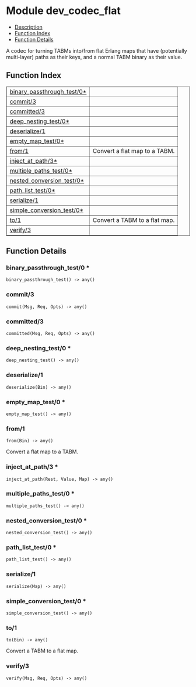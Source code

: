 

# Module dev_codec_flat #
* [Description](#description)
* [Function Index](#index)
* [Function Details](#functions)

A codec for turning TABMs into/from flat Erlang maps that have
(potentially multi-layer) paths as their keys, and a normal TABM binary as
their value.

<a name="index"></a>

## Function Index ##


<table width="100%" border="1" cellspacing="0" cellpadding="2" summary="function index"><tr><td valign="top"><a href="#binary_passthrough_test-0">binary_passthrough_test/0*</a></td><td></td></tr><tr><td valign="top"><a href="#commit-3">commit/3</a></td><td></td></tr><tr><td valign="top"><a href="#committed-3">committed/3</a></td><td></td></tr><tr><td valign="top"><a href="#deep_nesting_test-0">deep_nesting_test/0*</a></td><td></td></tr><tr><td valign="top"><a href="#deserialize-1">deserialize/1</a></td><td></td></tr><tr><td valign="top"><a href="#empty_map_test-0">empty_map_test/0*</a></td><td></td></tr><tr><td valign="top"><a href="#from-1">from/1</a></td><td>Convert a flat map to a TABM.</td></tr><tr><td valign="top"><a href="#inject_at_path-3">inject_at_path/3*</a></td><td></td></tr><tr><td valign="top"><a href="#multiple_paths_test-0">multiple_paths_test/0*</a></td><td></td></tr><tr><td valign="top"><a href="#nested_conversion_test-0">nested_conversion_test/0*</a></td><td></td></tr><tr><td valign="top"><a href="#path_list_test-0">path_list_test/0*</a></td><td></td></tr><tr><td valign="top"><a href="#serialize-1">serialize/1</a></td><td></td></tr><tr><td valign="top"><a href="#simple_conversion_test-0">simple_conversion_test/0*</a></td><td></td></tr><tr><td valign="top"><a href="#to-1">to/1</a></td><td>Convert a TABM to a flat map.</td></tr><tr><td valign="top"><a href="#verify-3">verify/3</a></td><td></td></tr></table>


<a name="functions"></a>

## Function Details ##

<a name="binary_passthrough_test-0"></a>

### binary_passthrough_test/0 * ###

`binary_passthrough_test() -> any()`

<a name="commit-3"></a>

### commit/3 ###

`commit(Msg, Req, Opts) -> any()`

<a name="committed-3"></a>

### committed/3 ###

`committed(Msg, Req, Opts) -> any()`

<a name="deep_nesting_test-0"></a>

### deep_nesting_test/0 * ###

`deep_nesting_test() -> any()`

<a name="deserialize-1"></a>

### deserialize/1 ###

`deserialize(Bin) -> any()`

<a name="empty_map_test-0"></a>

### empty_map_test/0 * ###

`empty_map_test() -> any()`

<a name="from-1"></a>

### from/1 ###

`from(Bin) -> any()`

Convert a flat map to a TABM.

<a name="inject_at_path-3"></a>

### inject_at_path/3 * ###

`inject_at_path(Rest, Value, Map) -> any()`

<a name="multiple_paths_test-0"></a>

### multiple_paths_test/0 * ###

`multiple_paths_test() -> any()`

<a name="nested_conversion_test-0"></a>

### nested_conversion_test/0 * ###

`nested_conversion_test() -> any()`

<a name="path_list_test-0"></a>

### path_list_test/0 * ###

`path_list_test() -> any()`

<a name="serialize-1"></a>

### serialize/1 ###

`serialize(Map) -> any()`

<a name="simple_conversion_test-0"></a>

### simple_conversion_test/0 * ###

`simple_conversion_test() -> any()`

<a name="to-1"></a>

### to/1 ###

`to(Bin) -> any()`

Convert a TABM to a flat map.

<a name="verify-3"></a>

### verify/3 ###

`verify(Msg, Req, Opts) -> any()`

